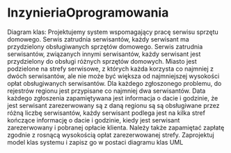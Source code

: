 # InzynieriaOprogramowania
Diagram klas: Projektujemy system wspomagający pracę serwisu sprzętu domowego. Serwis zatrudnia serwisantów, każdy serwisant ma przydzielony obsługiwanych sprzętów domowego. Serwis zatrudnia serwisantów, związanych innymi serwisantów, każdy serwisant jest przydzielony do obsługi różnych sprzętów domowych. Miasto jest podzielone na strefy serwisowe, z których każda korzysta co najmniej z dwóch serwisantów, ale nie może być większa od najmniejszej wysokości opłat obsługiwanych serwisantów. Dla każdego zgłoszonego problemu, do rejestrów regionu jest przypisane co najmniej dwa serwisantów. Data każdego zgłoszenia zapamiętywana jest informacja o dacie i godzinie, że jest serwisant zarezerwowany są z daną regionu są są obsługiwane przez różną liczbę serwisantów, każdy serwisant podlega jest na kilka stref kończące informację o dacie i godzinie, kiedy jest serwisant zarezerwowany i pobranej opłacie klienta. Należy także zapamiętać zapłatę zgodnie z rosnącą wysokością opłat zarezerwowanej strefy. Zaprojektuj model klas systemu i zapisz go w postaci diagramu klas UML
